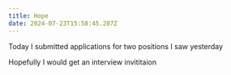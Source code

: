 ```yaml
---
title: Hope
date: 2024-07-23T15:58:45.287Z
---
```


Today I submitted applications for two positions I saw yesterday

Hopefully I would get an interview invititaion
